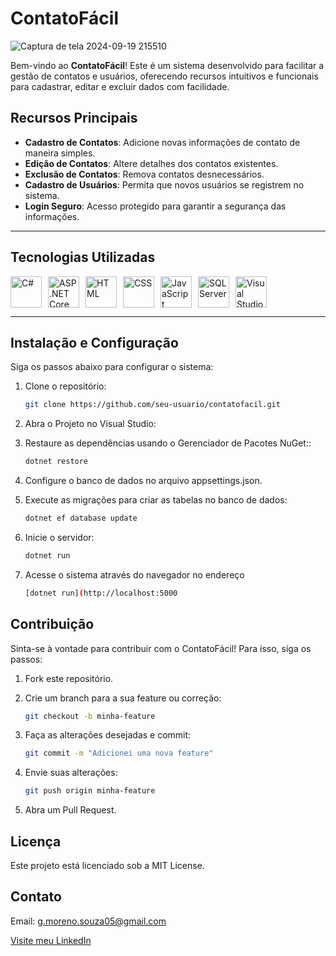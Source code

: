 # ContatoFácil

![Captura de tela 2024-09-19 215510](https://github.com/user-attachments/assets/e5afde00-4038-4f8b-a9d2-babfb80fdd40)


Bem-vindo ao **ContatoFácil**! Este é um sistema desenvolvido para facilitar a gestão de contatos e usuários, oferecendo recursos intuitivos e funcionais para cadastrar, editar e excluir dados com facilidade.

## Recursos Principais

- **Cadastro de Contatos**: Adicione novas informações de contato de maneira simples.
- **Edição de Contatos**: Altere detalhes dos contatos existentes.
- **Exclusão de Contatos**: Remova contatos desnecessários.
- **Cadastro de Usuários**: Permita que novos usuários se registrem no sistema.
- **Login Seguro**: Acesso protegido para garantir a segurança das informações.

---

## Tecnologias Utilizadas

<div style="display: flex; gap: 10px;">
<img src="https://cdn.worldvectorlogo.com/logos/c--4.svg" alt="C#" width="50">
<img src="https://upload.wikimedia.org/wikipedia/commons/e/ee/.NET_Core_Logo.svg" alt="ASP.NET Core MVC" width="50">
<img src="https://upload.wikimedia.org/wikipedia/commons/3/38/HTML5_Badge.svg" alt="HTML" width="50">
<img src="https://upload.wikimedia.org/wikipedia/commons/6/62/CSS3_logo.svg" alt="CSS" width="50">
<img src="https://upload.wikimedia.org/wikipedia/commons/d/d4/Javascript-shield.svg" alt="JavaScript" width="50">
<img src="https://cdn.worldvectorlogo.com/logos/microsoft-sql-server-1.svg" alt="SQL Server" width="50">
<img src="https://upload.wikimedia.org/wikipedia/commons/a/a1/Visual_Studio_Icon_2022.svg" alt="Visual Studio" width="50">
</div>

---

## Instalação e Configuração

Siga os passos abaixo para configurar o sistema:

1. Clone o repositório:

   ```bash
   git clone https://github.com/seu-usuario/contatofacil.git

2. Abra o Projeto no Visual Studio:

3. Restaure as dependências usando o Gerenciador de Pacotes NuGet::
   ```bash
   dotnet restore
   
4. Configure o banco de dados no arquivo appsettings.json.

5. Execute as migrações para criar as tabelas no banco de dados:
   ```bash
   dotnet ef database update
   
6. Inicie o servidor:
    ```bash
   dotnet run

7. Acesse o sistema através do navegador no endereço
    ```bash
   [dotnet run](http://localhost:5000

## Contribuição

Sinta-se à vontade para contribuir com o ContatoFácil! Para isso, siga os passos:

1. Fork este repositório.

2. Crie um branch para a sua feature ou correção:
    ```bash
    git checkout -b minha-feature

3. Faça as alterações desejadas e commit:
    ```bash
    git commit -m "Adicionei uma nova feature"

4. Envie suas alterações:
   ```bash
   git push origin minha-feature

5. Abra um Pull Request.

## Licença

Este projeto está licenciado sob a MIT License.

## Contato

Email: g.moreno.souza05@gmail.com

[Visite meu LinkedIn](https://www.linkedin.com/in/gustavo-moreno-8a925b26a/)


